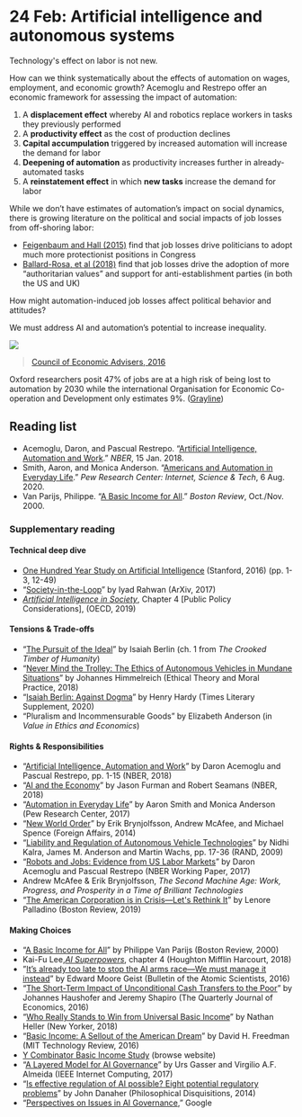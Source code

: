 # 24 Feb: Artificial intelligence and autonomous systems

Technology's effect on labor is not new. 

How can we think systematically about the effects of automation on wages, employment, and economic growth? Acemoglu and Restrepo offer an economic framework for assessing the impact of automation:

1. A **displacement effect** whereby AI and robotics replace workers in tasks they previously performed
2. A **productivity effect** as the cost of production declines
3. **Capital accumpulation** triggered by increased automation will increase the demand for labor
4. **Deepening of automation** as productivity increases further in already-automated tasks
5. A **reinstatement effect** in which **new tasks** increase the demand for labor

While we don’t have estimates of automation’s impact on social dynamics, there is growing literature on the political and social impacts of job losses from off-shoring labor:

* [Feigenbaum and Hall (2015)](https://www.jstor.org/stable/10.1086/682151?seq=1) find that job losses drive politicians to adopt much more protectionist positions in Congress
* [Ballard-Rosa, et al (2018)](https://scholar.google.com/citations?user=0aHygT4AAAAJ&hl=en#d=gs_md_cita-d&u=%2Fcitations%3Fview_op%3Dview_citation%26hl%3Den%26user%3D0aHygT4AAAAJ%26citation_for_view%3D0aHygT4AAAAJ%3ASe3iqnhoufwC%26tzom%3D300) find that job losses drive the adoption of more “authoritarian values” and support for anti-establishment parties (in both the US and UK)

How might automation-induced job losses affect political behavior and attitudes?

We must address AI and automation’s potential to increase inequality.

![](https://cdn.vox-cdn.com/thumbor/StD8WVKExfjRKUbGVmnX1dUJ008=/0x0:1200x980/1120x0/filters:focal(0x0:1200x980):format(webp):no_upscale()/cdn.vox-cdn.com/uploads/chorus_asset/file/6263217/cea_automation_chart.jpg)

> [Council of Economic Advisers, 2016](https://obamawhitehouse.archives.gov/sites/default/files/page/files/20161212_cea_nas_ai_furman.pdf)

Oxford researchers posit 47% of jobs are at a high risk of being lost to automation by 2030 while the international Organisation for Economic Co-operation and Development only estimates 9%. ([Grayline](https://graylinegroup.com/robotics-and-labor-scarcity/))

## Reading list

- Acemoglu, Daron, and Pascual Restrepo. “[Artificial Intelligence, Automation and Work](https://www.nber.org/papers/w24196).” _NBER_, 15 Jan. 2018.
- Smith, Aaron, and Monica Anderson. “[Americans and Automation in Everyday Life](https://www.pewresearch.org/internet/2017/10/04/automation-in-everyday-life/).” _Pew Research Center: Internet, Science &amp; Tech_, 6 Aug. 2020.
- Van Parijs, Philippe. “[A Basic Income for All](https://bostonreview.net/archives/BR25.5/vanparijs.html).” _Boston Review_, Oct./Nov. 2000.

### Supplementary reading

#### Technical deep dive

- [One Hundred Year Study on Artificial Intelligence](https://ai100.stanford.edu/sites/default/files/ai100report10032016fnl_singles.pdf) (Stanford, 2016) (pp. 1-3, 12-49)
- “[Society-in-the-Loop](https://arxiv.org/pdf/1707.07232.pdf)” by Iyad Rahwan (ArXiv, 2017)
- *[Artificial Intelligence in Society](https://www.oecd-ilibrary.org/science-and-technology/artificial-intelligence-in-society_eedfee77-en)*, Chapter 4 [Public Policy Considerations], (OECD, 2019)

#### Tensions & Trade-offs

- “[The Pursuit of the Ideal](http://assets.press.princeton.edu/chapters/s9983.pdf)” by Isaiah Berlin (ch. 1 from *The Crooked Timber of Humanity*)
- “[Never Mind the Trolley: The Ethics of Autonomous Vehicles in Mundane Situations](https://link.springer.com/article/10.1007/s10677-018-9896-4)” by Johannes Himmelreich (Ethical Theory and Moral Practice, 2018)
- “[Isaiah Berlin: Against Dogma](https://www.the-tls.co.uk/articles/isaiah-berlin-against-dogma)” by Henry Hardy (Times Literary Supplement, 2020)
- “Pluralism and Incommensurable Goods” by Elizabeth Anderson (in *Value in Ethics and Economics*)

#### Rights & Responsibilities

- “[Artificial Intelligence, Automation and Work](https://www.nber.org/papers/w24196.pdf)” by Daron Acemoglu and Pascual Restrepo, pp. 1-15 (NBER, 2018)
- “[AI and the Economy](https://www.nber.org/papers/w24689.pdf)” by Jason Furman and Robert Seamans (NBER, 2018)
- “[Automation in Everyday Life](https://www.pewresearch.org/internet/2017/10/04/automation-in-everyday-life/)” by Aaron Smith and Monica Anderson (Pew Research Center, 2017)
- “[New World Order](https://www.foreignaffairs.com/articles/united-states/2014-06-04/new-world-order)” by Erik Brynjolfsson, Andrew McAfee, and Michael Spence (Foreign Affairs, 2014)
- “[Liability and Regulation of Autonomous Vehicle Technologies](https://www.rand.org/pubs/external_publications/EP20090427.html)” by Nidhi Kalra, James M. Anderson and Martin Wachs, pp. 17-36 (RAND, 2009)
- “[Robots and Jobs: Evidence from US Labor Markets](https://www.nber.org/papers/w23285.pdf)” by Daron Acemoglu and Pascual Restrepo (NBER Working Paper, 2017)
- Andrew McAfee & Erik Brynjolfsson, *The Second Machine Age: Work, Progress, and Prosperity in a Time of Brilliant Technologies*
- “[The American Corporation is in Crisis—Let's Rethink It](https://bostonreview.net/forum/lenore-palladino-american-corporation-crisis%E2%80%94lets-rethink-it)” by Lenore Palladino (Boston Review, 2019)

#### Making Choices

- “[A Basic Income for All](https://bostonreview.net/archives/BR25.5/vanparijs.html)” by Philippe Van Parijs (Boston Review, 2000)
- Kai-Fu Lee,[_AI Superpowers_](https://www.indiebound.org/book/9781328546395), chapter 4 (Houghton Mifflin Harcourt, 2018)
- ”[It’s already too late to stop the AI arms race—We must manage it instead](https://thebulletin.org/2016/09/its-already-too-late-to-stop-the-ai-arms-race-we-must-manage-it-instead/)” by Edward Moore Geist (Bulletin of the Atomic Scientists, 2016)
- “[The Short-Term Impact of Unconditional Cash Transfers to the Poor](https://pubmed.ncbi.nlm.nih.gov/33087990/)” by Johannes Haushofer and Jeremy Shapiro (The Quarterly Journal of Economics, 2016)
- “[Who Really Stands to Win from Universal Basic Income](https://www.newyorker.com/magazine/2018/07/09/who-really-stands-to-win-from-universal-basic-income)” by Nathan Heller (New Yorker, 2018)
- “[Basic Income: A Sellout of the American Dream](https://www.technologyreview.com/s/601499/basic-income-a-sellout-of-the-american-dream)” by David H. Freedman (MIT Technology Review, 2016)
- [Y Combinator Basic Income Study](https://basicincome.ycr.org) (browse website)
- “[A Layered Model for AI Governance](https://dash.harvard.edu/bitstream/handle/1/34390353/w6gov-18-LATEX.pdf?sequence%3D1)” by Urs Gasser and Virgilio A.F. Almeida (IEEE Internet Computing, 2017)
- “[Is effective regulation of AI possible? Eight potential regulatory problems](http://philosophicaldisquisitions.blogspot.com/2015/07/is-effective-regulation-of-ai-possible.html)” by John Danaher (Philosophical Disquisitions, 2014)
- “[Perspectives on Issues in AI Governance](https://ai.google/static/documents/perspectives-on-issues-in-ai-governance.pdf),” Google
